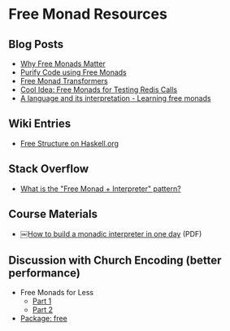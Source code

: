 # Free Monad Resources

## Blog Posts
- [Why Free Monads Matter](http://www.haskellforall.com/2012/06/you-could-have-invented-free-monads.html)
- [Purify Code using Free Monads](http://www.haskellforall.com/2012/07/purify-code-using-free-monads.html)
- [Free Monad Transformers](http://www.haskellforall.com/2012/07/free-monad-transformers.html)
- [Cool Idea: Free Monads for Testing Redis Calls](http://michaelxavier.net/posts/2014-04-27-Cool-Idea-Free-Monads-for-Testing-Redis-Calls.html)
- [A language and its interpretation - Learning free monads](http://debasishg.blogspot.ca/2013/01/a-language-and-its-interpretation.html)

## Wiki Entries
- [Free Structure on Haskell.org](https://wiki.haskell.org/Free_structure)

## Stack Overflow
- [What is the "Free Monad + Interpreter" pattern?](http://programmers.stackexchange.com/questions/242795/what-is-the-free-monad-interpreter-pattern)

## Course Materials
- [￼How to build a monadic interpreter in one day](https://wiki.haskell.org/wikiupload/c/c6/ICMI45-paper-en.pdf) (PDF)

## Discussion with Church Encoding (better performance)
- Free Monads for Less
  - [Part 1](http://comonad.com/reader/2011/free-monads-for-less/)
  - [Part 2](http://comonad.com/reader/2011/free-monads-for-less-2/)
- [Package: free](http://shared.botis.org/slides/free.pdf)
